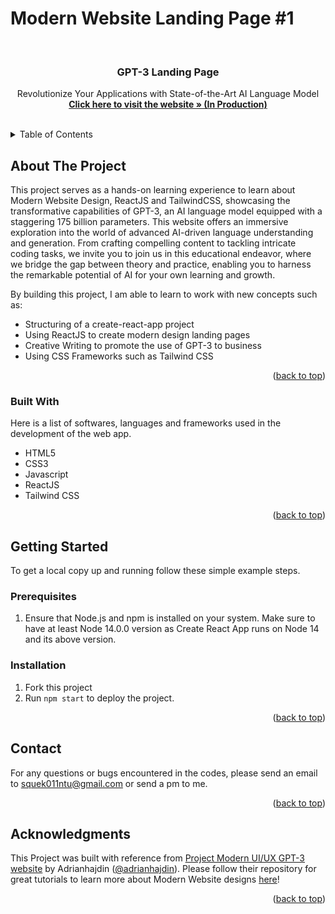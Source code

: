 <a name="readme-top"></a>

# Modern Website Landing Page #1

 <!-- PROJECT LOGO -->
<br />
<div align="center">

<h3 align="center">GPT-3 Landing Page</h3>

  <p align="center">
    Revolutionize Your Applications with State-of-the-Art AI Language Model<br/>
    <a href="#readme-top"><strong>Click here to visit the website » (In Production)</strong></a>
    <br />
    <br />
  </p>
</div>

<!-- TABLE OF CONTENTS -->
<details>
  <summary>Table of Contents</summary>
  <ol>
    <li>
      <a href="#about-the-project">About The Project</a>
      <ul>
        <li><a href="#built-with">Built With</a></li>
      </ul>
    </li>
    <li>
      <a href="#getting-started">Getting Started</a>
      <ul>
        <li><a href="#prerequisites">Prerequisites</a></li>
        <li><a href="#installation">Installation</a></li>
      </ul>
    </li>
    <li><a href="#contact">Contact</a></li>
    <li><a href="#acknowledgments">Acknowledgments</a></li>
  </ol>
</details> 

<!-- ABOUT THE PROJECT -->

## About The Project

This project serves as a hands-on learning experience to learn about Modern Website Design, ReactJS and TailwindCSS, showcasing the transformative capabilities of GPT-3, an AI
language model equipped with a staggering 175 billion parameters. This website offers an
immersive exploration into the world of advanced AI-driven language understanding and generation. From crafting
compelling content to tackling intricate coding tasks, we invite you to join us in this educational endeavor, where we
bridge the gap between theory and practice, enabling you to harness the remarkable potential of AI for your own learning
and growth.

By building this project, I am able to learn to work with new concepts such as:

* Structuring of a create-react-app project
* Using ReactJS to create modern design landing pages
* Creative Writing to promote the use of GPT-3 to business
* Using CSS Frameworks such as Tailwind CSS

<p align="right">(<a href="#readme-top">back to top</a>)</p>

### Built With

Here is a list of softwares, languages and frameworks used in the development of the web app.

* HTML5
* CSS3
* Javascript
* ReactJS
* Tailwind CSS

<p align="right">(<a href="#readme-top">back to top</a>)</p>

<!-- GETTING STARTED -->

## Getting Started

To get a local copy up and running follow these simple example steps.

### Prerequisites

1. Ensure that Node.js and npm is installed on your system. Make sure to have at least Node 14.0.0 version as Create
   React App runs on Node 14 and its above version.

### Installation

1. Fork this project
2. Run `npm start` to deploy the project.

<p align="right">(<a href="#readme-top">back to top</a>)</p>

<!-- CONTACT -->

## Contact

For any questions or bugs encountered in the codes, please send an email to squek011ntu@gmail.com or send a pm to me.

<p align="right">(<a href="#readme-top">back to top</a>)</p>

<!-- ACKNOWLEDGMENTS -->

## Acknowledgments

This Project was built with reference from <a href="https://github.com/adrianhajdin/project_modern_ui_ux_gpt3">Project
Modern UI/UX GPT-3 website</a> by Adrianhajdin (<a href="https://github.com/iChimmy">@adrianhajdin</a>). Please follow
their repository for great tutorials to learn more about Modern Website
designs <a href="https://github.com/adrianhajdin/project_modern_ui_ux_gpt3">here</a>!

<p align="right">(<a href="#readme-top">back to top</a>)</p>
